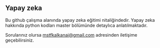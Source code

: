 ## Yapay zeka 

Bu github çalışma alanında yapay zeka eğitimi nitaliğindedir. Yapay zeka hakkında python kodları master bölümünde detaylıca anlatılmaktadır.

Sorularınız olursa <mstfkalkanai@gmail.com> adresinden iletişime geçebilirsiniz.
